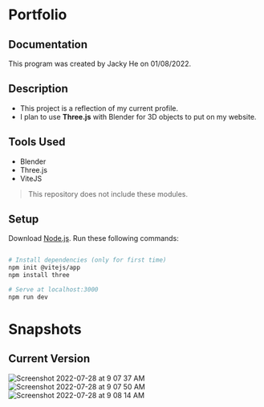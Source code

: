 # Portfolio

## Documentation
This program was created by Jacky He on 01/08/2022.

## Description 
- This project is a reflection of my current profile.
- I plan to use **Three.js** with Blender for 3D objects to put on my website.

## Tools Used
- Blender
- Three.js
- ViteJS
> This repository does not include these modules.

## Setup
Download [Node.js](https://nodejs.org/en/download/).
Run these following commands:

``` bash

# Install dependencies (only for first time)
npm init @vitejs/app
npm install three

# Serve at localhost:3000
npm run dev

```
# Snapshots
## Current Version
![Screenshot 2022-07-28 at 9 07 37 AM](https://user-images.githubusercontent.com/78707612/181573265-b887af70-b8e1-4599-b7d3-3d675c6b4969.png)
![Screenshot 2022-07-28 at 9 07 50 AM](https://user-images.githubusercontent.com/78707612/181573269-28c04571-11a8-4fbf-94cb-47f08599d0eb.png)
![Screenshot 2022-07-28 at 9 08 14 AM](https://user-images.githubusercontent.com/78707612/181573270-80b33e99-1c75-4e68-9887-bd5a7169ddb0.png)


